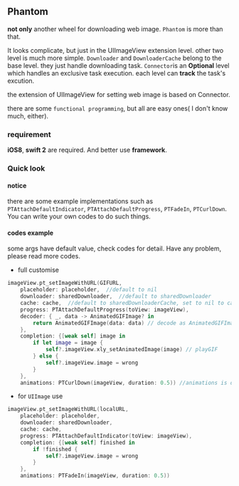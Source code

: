 ## Phantom ##

**not only** another wheel for downloading web image. `Phantom` is more than that.

It looks complicate, but just in the UIImageView extension level. other two level is much more simple.
`Downloader` and `DownloaderCache` belong to the base level. they just handle downloading task. `Connector`is an **Optional** level which handles an exclusive task execution. 
each level can **track** the task's excution.

the extension of UIImageView for setting web image is based on Connector.

there are some `functional programming`, but all are easy ones( I don't know much, either).

### requirement ###

**iOS8**, **swift 2** are required. And better use **framework**.

### Quick look ###

#### notice
there are some example implementations such as `PTAttachDefaultIndicator`, `PTAttachDefaultProgress`, `PTFadeIn`, `PTCurlDown`. You can write your own codes to do such things.

#### codes example

some args have default value, check codes for detail.
Have any problem, please read more codes.

* full customise
```swift
imageView.pt_setImageWithURL(GIFURL, 
    placeholder: placeholder,  //default to nil
    downloader: sharedDownloader,  //default to sharedDownloader
    cache: cache,  //default to sharedDownloaderCache, set to nil to cancel cache.
    progress: PTAttachDefaultProgress(toView: imageView),
    decoder: { _, data -> AnimatedGIFImage? in
        return AnimatedGIFImage(data: data) // decode as AnimatedGIFImage
    },
    completion: {[weak self] image in
        if let image = image {
            self?.imageView.xly_setAnimatedImage(image) // playGIF
        } else {
            self?.imageView.image = wrong
        }
    },
    animations: PTCurlDown(imageView, duration: 0.5)) //animations is default to nil

```

* for `UIImage` use
```swift
imageView.pt_setImageWithURL(localURL, 
    placeholder: placeholder,
    downloader: sharedDownloader,
    cache: cache,
    progress: PTAttachDefaultIndicator(toView: imageView),
    completion: {[weak self] finished in
        if !finished { 
            self?.imageView.image = wrong 
        }
    },
    animations: PTFadeIn(imageView, duration: 0.5))

```
